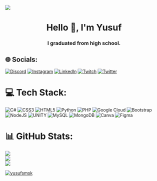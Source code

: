 
[![](https://visitcount.itsvg.in/api?id=YusufSmsk&icon=0&color=12)](https://visitcount.itsvg.in)

<h1 align="center">Hello 👋, I'm Yusuf</h1>
<h3 align="center">I graduated from high school.</h3>


## 🌐 Socials:
[![Discord](https://img.shields.io/badge/Discord-%237289DA.svg?logo=discord&logoColor=white)](https://discord.com/users/471008810761191425) [![Instagram](https://img.shields.io/badge/Instagram-%23E4405F.svg?logo=Instagram&logoColor=white)](https://instagram.com/ysfs.dev) [![LinkedIn](https://img.shields.io/badge/LinkedIn-%230077B5.svg?logo=linkedin&logoColor=white)](https://www.linkedin.com/in/yusuf-%C5%9Fim%C5%9Fek-108031204/) [![Twitch](https://img.shields.io/badge/Twitch-%239146FF.svg?logo=Twitch&logoColor=white)](https://twitch.tv/YsfSmsk_) [![Twitter](https://img.shields.io/badge/Twitter-%231DA1F2.svg?logo=Twitter&logoColor=white)](https://twitter.com/YsfxDev)

# 💻 Tech Stack:
![C#](https://img.shields.io/badge/c%23-%23239120.svg?style=plastic&logo=c-sharp&logoColor=white) ![CSS3](https://img.shields.io/badge/css3-%231572B6.svg?style=plastic&logo=css3&logoColor=white) ![HTML5](https://img.shields.io/badge/html5-%23E34F26.svg?style=plastic&logo=html5&logoColor=white) ![Python](https://img.shields.io/badge/python-3670A0?style=plastic&logo=python&logoColor=ffdd54) ![PHP](https://img.shields.io/badge/php-%23777BB4.svg?style=plastic&logo=php&logoColor=white) ![Google Cloud](https://img.shields.io/badge/Google%20Cloud-%234285F4.svg?style=plastic&logo=google-cloud&logoColor=white) ![Bootstrap](https://img.shields.io/badge/bootstrap-%23563D7C.svg?style=plastic&logo=bootstrap&logoColor=white) ![NodeJS](https://img.shields.io/badge/node.js-6DA55F?style=plastic&logo=node.js&logoColor=white) ![UNITY](https://img.shields.io/badge/Unity-%2320232a.svg?style=plastic&logo=unity&logoColor=white) ![MySQL](https://img.shields.io/badge/mysql-%2300f.svg?style=plastic&logo=mysql&logoColor=white) ![MongoDB](https://img.shields.io/badge/MongoDB-%234ea94b.svg?style=plastic&logo=mongodb&logoColor=white) ![Canva](https://img.shields.io/badge/Canva-%2300C4CC.svg?style=plastic&logo=Canva&logoColor=white) 	![Figma](https://img.shields.io/badge/figma-%23F24E1E.svg?style=plastic&logo=figma&logoColor=white)
# 📊 GitHub Stats:
![](https://github-readme-stats.vercel.app/api?username=YusufSmsk&theme=midnight-purple&hide_border=false&include_all_commits=false&count_private=false)<br/>
![](https://github-readme-streak-stats.herokuapp.com/?user=YusufSmsk&theme=midnight-purple&hide_border=false)<br/>
![](https://github-readme-stats.vercel.app/api/top-langs/?username=YusufSmsk&theme=midnight-purple&hide_border=false&include_all_commits=false&count_private=false&layout=compact)
<p align="left"> <a href="https://github.com/ryo-ma/github-profile-trophy"><img src="https://github-profile-trophy.vercel.app/?username=yusufsmsk" alt="yusufsmsk" /></a> </p>
